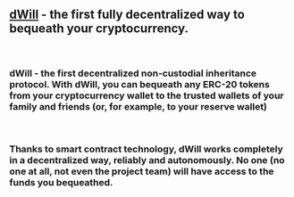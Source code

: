 ## <b><a href="https://dwill.app/" target="_blank" rel="noreferrer">dWill</a></b> - the first fully decentralized way to bequeath your cryptocurrency.
<br>

### <b>dWill</b> - the first decentralized non-custodial inheritance protocol. With dWill, you can bequeath any ERC-20 tokens from your cryptocurrency wallet to the trusted wallets of your family and friends (or, for example, to your reserve wallet)

<br>

### Thanks to smart contract technology, <b>dWill</b> works completely in a decentralized way, reliably and autonomously. No one (no one at all, not even the project team) will have access to the funds you bequeathed.